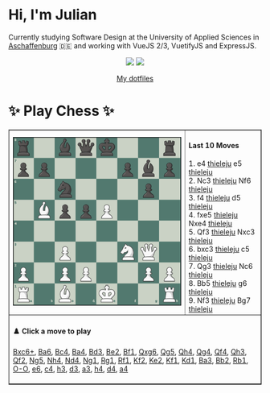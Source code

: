 # **Hi, I'm Julian**

Currently studying Software Design at the University of Applied Sciences in <a href="https://www.th-ab.de/en/" >Aschaffenburg</a> :de: and working with VueJS 2/3, VuetifyJS and ExpressJS.

<p align="center">
  <img src="https://github-readme-stats.vercel.app/api/top-langs/?username=thieleju&theme=blue-green&hide=jupyter%20notebook&layout=compact"  />
  <img width="420" src="https://github-readme-stats.vercel.app/api?username=thieleju&theme=blue-green&show_icons=true"/>
</p>

<p align="center">
    <a href="https://github.com/thieleju/dotfiles">My dotfiles</a>
</p>

<h1>✨ Play Chess ✨ </h1>

<table border="1" style="width:100%; border-collapse:collapse;">
<tr>
  <td><img src="https://raw.githubusercontent.com/thieleju/thieleju/main/games/game0/chessboard-1723978179.png" alt="Chessboard" width="600"/></td>
  <td>
    <h4>Last 10 Moves</h4>
    1. e4 <a href="https://github.com/thieleju">thieleju</a> e5 <a href="https://github.com/thieleju">thieleju</a><br>
2. Nc3 <a href="https://github.com/thieleju">thieleju</a> Nf6 <a href="https://github.com/thieleju">thieleju</a><br>
3. f4 <a href="https://github.com/thieleju">thieleju</a> d5 <a href="https://github.com/thieleju">thieleju</a><br>
4. fxe5 <a href="https://github.com/thieleju">thieleju</a> Nxe4 <a href="https://github.com/thieleju">thieleju</a><br>
5. Qf3 <a href="https://github.com/thieleju">thieleju</a> Nxc3 <a href="https://github.com/thieleju">thieleju</a><br>
6. bxc3 <a href="https://github.com/thieleju">thieleju</a> c5 <a href="https://github.com/thieleju">thieleju</a><br>
7. Qg3 <a href="https://github.com/thieleju">thieleju</a> Nc6 <a href="https://github.com/thieleju">thieleju</a><br>
8. Bb5 <a href="https://github.com/thieleju">thieleju</a> g6 <a href="https://github.com/thieleju">thieleju</a><br>
9. Nf3 <a href="https://github.com/thieleju">thieleju</a> Bg7 <a href="https://github.com/thieleju">thieleju</a><br>

  </td>
</tr>
<tr>
  <td colspan="2">
    <h4>♟️ Click a move to play</h4>
    <a href="https://github.com/thieleju/thieleju/issues/new?title=Bxc6+&body=Click+%27Submit+new+Issue%27+to+play+the+move&labels=chess" target="_blank">Bxc6+</a>, <a href="https://github.com/thieleju/thieleju/issues/new?title=Ba6&body=Click+%27Submit+new+Issue%27+to+play+the+move&labels=chess" target="_blank">Ba6</a>, <a href="https://github.com/thieleju/thieleju/issues/new?title=Bc4&body=Click+%27Submit+new+Issue%27+to+play+the+move&labels=chess" target="_blank">Bc4</a>, <a href="https://github.com/thieleju/thieleju/issues/new?title=Ba4&body=Click+%27Submit+new+Issue%27+to+play+the+move&labels=chess" target="_blank">Ba4</a>, <a href="https://github.com/thieleju/thieleju/issues/new?title=Bd3&body=Click+%27Submit+new+Issue%27+to+play+the+move&labels=chess" target="_blank">Bd3</a>, <a href="https://github.com/thieleju/thieleju/issues/new?title=Be2&body=Click+%27Submit+new+Issue%27+to+play+the+move&labels=chess" target="_blank">Be2</a>, <a href="https://github.com/thieleju/thieleju/issues/new?title=Bf1&body=Click+%27Submit+new+Issue%27+to+play+the+move&labels=chess" target="_blank">Bf1</a>, <a href="https://github.com/thieleju/thieleju/issues/new?title=Qxg6&body=Click+%27Submit+new+Issue%27+to+play+the+move&labels=chess" target="_blank">Qxg6</a>, <a href="https://github.com/thieleju/thieleju/issues/new?title=Qg5&body=Click+%27Submit+new+Issue%27+to+play+the+move&labels=chess" target="_blank">Qg5</a>, <a href="https://github.com/thieleju/thieleju/issues/new?title=Qh4&body=Click+%27Submit+new+Issue%27+to+play+the+move&labels=chess" target="_blank">Qh4</a>, <a href="https://github.com/thieleju/thieleju/issues/new?title=Qg4&body=Click+%27Submit+new+Issue%27+to+play+the+move&labels=chess" target="_blank">Qg4</a>, <a href="https://github.com/thieleju/thieleju/issues/new?title=Qf4&body=Click+%27Submit+new+Issue%27+to+play+the+move&labels=chess" target="_blank">Qf4</a>, <a href="https://github.com/thieleju/thieleju/issues/new?title=Qh3&body=Click+%27Submit+new+Issue%27+to+play+the+move&labels=chess" target="_blank">Qh3</a>, <a href="https://github.com/thieleju/thieleju/issues/new?title=Qf2&body=Click+%27Submit+new+Issue%27+to+play+the+move&labels=chess" target="_blank">Qf2</a>, <a href="https://github.com/thieleju/thieleju/issues/new?title=Ng5&body=Click+%27Submit+new+Issue%27+to+play+the+move&labels=chess" target="_blank">Ng5</a>, <a href="https://github.com/thieleju/thieleju/issues/new?title=Nh4&body=Click+%27Submit+new+Issue%27+to+play+the+move&labels=chess" target="_blank">Nh4</a>, <a href="https://github.com/thieleju/thieleju/issues/new?title=Nd4&body=Click+%27Submit+new+Issue%27+to+play+the+move&labels=chess" target="_blank">Nd4</a>, <a href="https://github.com/thieleju/thieleju/issues/new?title=Ng1&body=Click+%27Submit+new+Issue%27+to+play+the+move&labels=chess" target="_blank">Ng1</a>, <a href="https://github.com/thieleju/thieleju/issues/new?title=Rg1&body=Click+%27Submit+new+Issue%27+to+play+the+move&labels=chess" target="_blank">Rg1</a>, <a href="https://github.com/thieleju/thieleju/issues/new?title=Rf1&body=Click+%27Submit+new+Issue%27+to+play+the+move&labels=chess" target="_blank">Rf1</a>, <a href="https://github.com/thieleju/thieleju/issues/new?title=Kf2&body=Click+%27Submit+new+Issue%27+to+play+the+move&labels=chess" target="_blank">Kf2</a>, <a href="https://github.com/thieleju/thieleju/issues/new?title=Ke2&body=Click+%27Submit+new+Issue%27+to+play+the+move&labels=chess" target="_blank">Ke2</a>, <a href="https://github.com/thieleju/thieleju/issues/new?title=Kf1&body=Click+%27Submit+new+Issue%27+to+play+the+move&labels=chess" target="_blank">Kf1</a>, <a href="https://github.com/thieleju/thieleju/issues/new?title=Kd1&body=Click+%27Submit+new+Issue%27+to+play+the+move&labels=chess" target="_blank">Kd1</a>, <a href="https://github.com/thieleju/thieleju/issues/new?title=Ba3&body=Click+%27Submit+new+Issue%27+to+play+the+move&labels=chess" target="_blank">Ba3</a>, <a href="https://github.com/thieleju/thieleju/issues/new?title=Bb2&body=Click+%27Submit+new+Issue%27+to+play+the+move&labels=chess" target="_blank">Bb2</a>, <a href="https://github.com/thieleju/thieleju/issues/new?title=Rb1&body=Click+%27Submit+new+Issue%27+to+play+the+move&labels=chess" target="_blank">Rb1</a>, <a href="https://github.com/thieleju/thieleju/issues/new?title=O-O&body=Click+%27Submit+new+Issue%27+to+play+the+move&labels=chess" target="_blank">O-O</a>, <a href="https://github.com/thieleju/thieleju/issues/new?title=e6&body=Click+%27Submit+new+Issue%27+to+play+the+move&labels=chess" target="_blank">e6</a>, <a href="https://github.com/thieleju/thieleju/issues/new?title=c4&body=Click+%27Submit+new+Issue%27+to+play+the+move&labels=chess" target="_blank">c4</a>, <a href="https://github.com/thieleju/thieleju/issues/new?title=h3&body=Click+%27Submit+new+Issue%27+to+play+the+move&labels=chess" target="_blank">h3</a>, <a href="https://github.com/thieleju/thieleju/issues/new?title=d3&body=Click+%27Submit+new+Issue%27+to+play+the+move&labels=chess" target="_blank">d3</a>, <a href="https://github.com/thieleju/thieleju/issues/new?title=a3&body=Click+%27Submit+new+Issue%27+to+play+the+move&labels=chess" target="_blank">a3</a>, <a href="https://github.com/thieleju/thieleju/issues/new?title=h4&body=Click+%27Submit+new+Issue%27+to+play+the+move&labels=chess" target="_blank">h4</a>, <a href="https://github.com/thieleju/thieleju/issues/new?title=d4&body=Click+%27Submit+new+Issue%27+to+play+the+move&labels=chess" target="_blank">d4</a>, <a href="https://github.com/thieleju/thieleju/issues/new?title=a4&body=Click+%27Submit+new+Issue%27+to+play+the+move&labels=chess" target="_blank">a4</a>
     <br/><br/>
  </td>
</tr>
</table>
